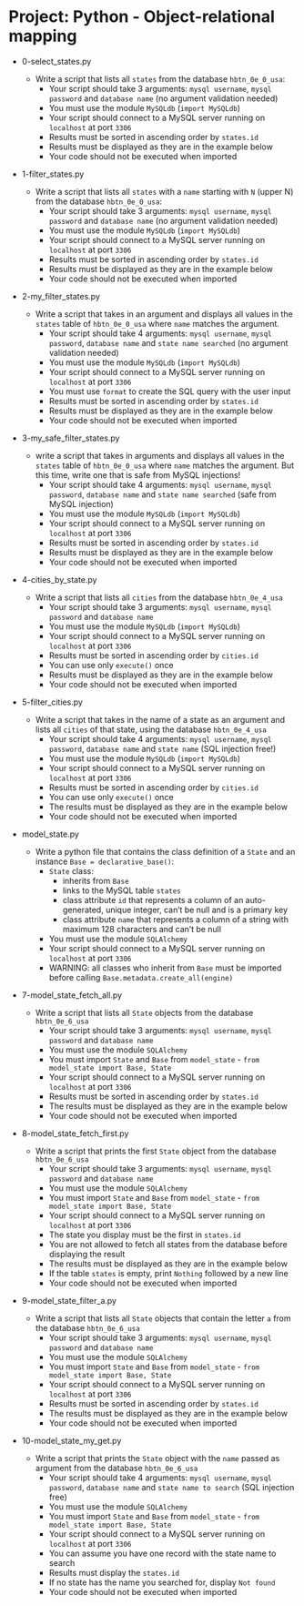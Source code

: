 # Project: Python - Object-relational mapping

*   0-select_states.py
    - Write a script that lists all `states` from the database `hbtn_0e_0_usa`:
      - Your script should take 3 arguments: `mysql username`, `mysql password` and `database name` (no argument validation needed)
      - You must use the module `MySQLdb` (`import MySQLdb`)
      - Your script should connect to a MySQL server running on `localhost` at port `3306`
      - Results must be sorted in ascending order by `states.id`
      - Results must be displayed as they are in the example below
      - Your code should not be executed when imported

*   1-filter_states.py
    - Write a script that lists all `states` with a `name` starting with `N` (upper N) from the database `hbtn_0e_0_usa`:
      - Your script should take 3 arguments: `mysql username`, `mysql password` and `database name` (no argument validation needed)
      - You must use the module `MySQLdb` (`import MySQLdb`)
      - Your script should connect to a MySQL server running on `localhost` at port `3306`
      - Results must be sorted in ascending order by `states.id`
      - Results must be displayed as they are in the example below
      - Your code should not be executed when imported

*   2-my_filter_states.py
    - Write a script that takes in an argument and displays all values in the `states` table of `hbtn_0e_0_usa` where `name` matches the argument.
      - Your script should take 4 arguments: `mysql username`, `mysql password`, `database name` and `state name searched` (no argument validation needed)
      - You must use the module `MySQLdb` (`import MySQLdb`)
      - Your script should connect to a MySQL server running on `localhost` at port `3306`
      - You must use `format` to create the SQL query with the user input
      - Results must be sorted in ascending order by `states.id`
      - Results must be displayed as they are in the example below
      - Your code should not be executed when imported

*   3-my_safe_filter_states.py
    -  write a script that takes in arguments and displays all values in the `states` table of `hbtn_0e_0_usa` where `name` matches the argument. But this time, write one that is safe from MySQL injections!
       - Your script should take 4 arguments: `mysql username`, `mysql password`, `database name` and `state name searched` (safe from MySQL injection)
       - You must use the module `MySQLdb` (`import MySQLdb`)
       - Your script should connect to a MySQL server running on `localhost` at port `3306`
       - Results must be sorted in ascending order by `states.id`
       - Results must be displayed as they are in the example below
       - Your code should not be executed when imported

*   4-cities_by_state.py
    - Write a script that lists all `cities` from the database `hbtn_0e_4_usa`
      - Your script should take 3 arguments: `mysql username`, `mysql password` and `database name`
      - You must use the module `MySQLdb` (`import MySQLdb`)
      - Your script should connect to a MySQL server running on `localhost` at port `3306`
      - Results must be sorted in ascending order by `cities.id`
      - You can use only `execute()` once
      - Results must be displayed as they are in the example below
      - Your code should not be executed when imported

*   5-filter_cities.py
    - Write a script that takes in the name of a state as an argument and lists all `cities` of that state, using the database `hbtn_0e_4_usa`
      - Your script should take 4 arguments: `mysql username`, `mysql password`, `database name` and `state name` (SQL injection free!)
      - You must use the module `MySQLdb` (`import MySQLdb`)
      - Your script should connect to a MySQL server running on `localhost` at port `3306`
      - Results must be sorted in ascending order by `cities.id`
      - You can use only `execute()` once
      - The results must be displayed as they are in the example below
      - Your code should not be executed when imported

*   model_state.py
    - Write a python file that contains the class definition of a `State` and an instance `Base = declarative_base()`:
      - `State` class:
        - inherits from `Base`
        - links to the MySQL table `states`
        - class attribute `id` that represents a column of an auto-generated, unique integer, can’t be null and is a primary key
        - class attribute `name` that represents a column of a string with maximum 128 characters and can’t be null
      - You must use the module `SQLAlchemy`
      - Your script should connect to a MySQL server running on `localhost` at port `3306`
      - WARNING: all classes who inherit from `Base` must be imported before calling `Base.metadata.create_all(engine)`

*   7-model_state_fetch_all.py
    - Write a script that lists all `State` objects from the database `hbtn_0e_6_usa`
      - Your script should take 3 arguments: `mysql username`, `mysql password` and `database name`
      - You must use the module `SQLAlchemy`
      - You must import `State` and `Base` from `model_state` - `from model_state import Base, State`
      - Your script should connect to a MySQL server running on `localhost` at port `3306`
      - Results must be sorted in ascending order by `states.id`
      - The results must be displayed as they are in the example below
      - Your code should not be executed when imported

*   8-model_state_fetch_first.py
    - Write a script that prints the first `State` object from the database `hbtn_0e_6_usa`
      - Your script should take 3 arguments: `mysql username`, `mysql password` and `database name`
      - You must use the module `SQLAlchemy`
      - You must import `State` and `Base` from `model_state` - `from model_state import Base, State`
      - Your script should connect to a MySQL server running on `localhost` at port `3306`
      - The state you display must be the first in `states.id`
      - You are not allowed to fetch all states from the database before displaying the result
      - The results must be displayed as they are in the example below
      - If the table `states` is empty, print `Nothing` followed by a new line
      - Your code should not be executed when imported

*   9-model_state_filter_a.py
    - Write a script that lists all `State` objects that contain the letter `a` from the database `hbtn_0e_6_usa`
      - Your script should take 3 arguments: `mysql username`, `mysql password` and `database name`
      - You must use the module `SQLAlchemy`
      - You must import `State` and `Base` from `model_state` - `from model_state import Base, State`
      - Your script should connect to a MySQL server running on `localhost` at port `3306`
      - Results must be sorted in ascending order by `states.id`
      - The results must be displayed as they are in the example below
      - Your code should not be executed when imported

*   10-model_state_my_get.py
    - Write a script that prints the `State` object with the `name` passed as argument from the database `hbtn_0e_6_usa`
      - Your script should take 4 arguments: `mysql username`, `mysql password`, `database name` and `state name to search` (SQL injection free)
      - You must use the module `SQLAlchemy`
      - You must import `State` and `Base` from `model_state` - `from model_state import Base, State`
      - Your script should connect to a MySQL server running on `localhost` at port `3306`
      - You can assume you have one record with the state name to search
      - Results must display the `states.id`
      - If no state has the name you searched for, display `Not found`
      - Your code should not be executed when imported
